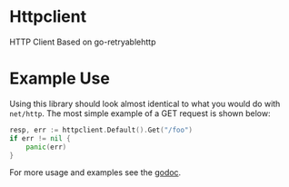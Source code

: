 Httpclient
===========

HTTP Client Based on go-retryablehttp


Example Use
===========

Using this library should look almost identical to what you would do with
`net/http`. The most simple example of a GET request is shown below:

```go
resp, err := httpclient.Default().Get("/foo")
if err != nil {
    panic(err)
}
```


For more usage and examples see the
[godoc](https://pkg.go.dev/github.com/SolaTyolo/httpclient).